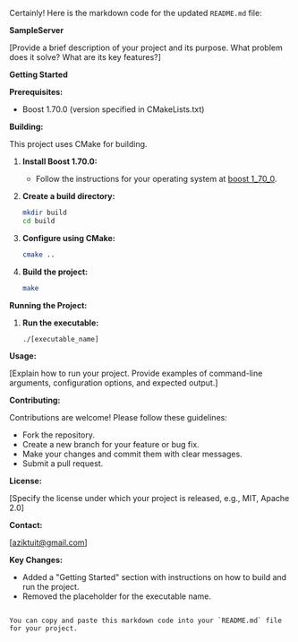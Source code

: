 Certainly! Here is the markdown code for the updated `README.md` file:

**SampleServer**

[Provide a brief description of your project and its purpose. What problem does it solve? What are its key features?]

**Getting Started**

**Prerequisites:**

* Boost 1.70.0 (version specified in CMakeLists.txt)

**Building:**

This project uses CMake for building.

1. **Install Boost 1.70.0:**
   * Follow the instructions for your operating system at [boost 1_70_0](https://www.boost.org/users/history/version_1_70_0.html).

2. **Create a build directory:**
   ```bash
   mkdir build
   cd build
   ```

3. **Configure using CMake:**
   ```bash
   cmake ..
   ```

4. **Build the project:**
   ```bash
   make
   ```

**Running the Project:**

1. **Run the executable:**
   ```bash
   ./[executable_name]
   ```

**Usage:**

[Explain how to run your project. Provide examples of command-line arguments, configuration options, and expected output.]

**Contributing:**

Contributions are welcome! Please follow these guidelines:

* Fork the repository.
* Create a new branch for your feature or bug fix.
* Make your changes and commit them with clear messages.
* Submit a pull request.

**License:**

[Specify the license under which your project is released, e.g., MIT, Apache 2.0]

**Contact:**

[aziktuit@gmail.com]

**Key Changes:**

* Added a "Getting Started" section with instructions on how to build and run the project.
* Removed the placeholder for the executable name.
```

You can copy and paste this markdown code into your `README.md` file for your project.
